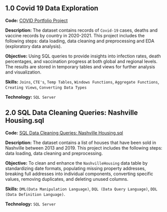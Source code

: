 ## 1.0 Covid 19 Data Exploration
**Code:** [COVID Portfolio Project](https://github.com/VictorOwinoKe/SQL-Porfolio-Projects-DDL-DML/blob/master/Covid19-Data-Exploration.sql)

**Description:** The dataset contains records of `Covid-19` cases, deaths and vaccine records by country in 2020-2021. This project includes the following steps: data loading, data cleaning and preprocessing and EDA (exploratory data analysis).

**Objective:** Using SQL queries to provide insights into infection rates, death percentages, and vaccination progress at both global and regional levels. The results are stored in temporary tables and views for further analysis and visualization. 

**Skills:**  `Joins`,  `CTE's`,  `Temp Tables`,  `Windows Functions`,  `Aggregate Functions`,  `Creating Views`,  `Converting Data Types`

**Technology:**  `SQL Server`

## 2.0 SQL Data Cleaning  Queries: Nashville Housing.sql
**Code:** [SQL Data Cleaning  Queries: Nashville Housing.sql](https://github.com/VictorOwinoKe/SQL-Porfolio-Projects-DDL-DML/blob/master/SQL%20Data%20Cleaning%20%20Queries%3A%20Nashv)

**Description:** The dataset contains a list of houses that have been sold in Nashville between 2013 and 2019. This project includes the following steps: data loading, data cleaning and preprocessing.

**Objective:** To clean and enhance the  `NashvilleHousing` data table by standardizing date formats, populating missing property addresses, breaking full addresses into individual components, converting specific values, removing duplicates, and deleting unused columns.

**Skills:**  `DML(Data Manipulation Language)`,  `DQL (Data Query Language)`,  `DDL (Data Definition Language)`.

**Technology:**  `SQL Server`
